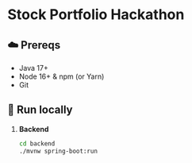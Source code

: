 # Stock Portfolio Hackathon

## ☁️ Prereqs

- Java 17+
- Node 16+ & npm (or Yarn)
- Git

## 🚀 Run locally

1. **Backend**  
   ```bash
   cd backend
   ./mvnw spring-boot:run